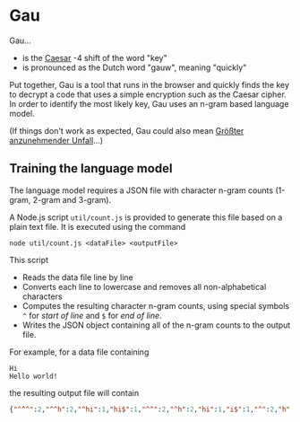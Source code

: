 # Gau

Gau...
- is the [Caesar](https://en.wikipedia.org/wiki/Caesar_cipher) -4 shift of the word "key"
- is pronounced as the Dutch word "gauw", meaning "quickly"

Put together, Gau is a tool that runs in the browser and quickly finds the key to decrypt a code that uses a simple encryption such as the Caesar cipher. In order to identify the most likely key, Gau uses an n-gram based language model.

(If things don't work as expected, Gau could also mean [Größter anzunehmender Unfall](https://folio.nzz.ch/2018/mai/ein-wort-fuer-alle-gelegenheiten)...) 

## Training the language model
The language model requires a JSON file with character n-gram counts (1-gram, 2-gram and 3-gram).

A Node.js script `util/count.js` is provided to generate this file based on a plain text file. It is executed using the command 
```
node util/count.js <dataFile> <outputFile>
```

This script
- Reads the data file line by line
- Converts each line to lowercase and removes all non-alphabetical characters
- Computes the resulting character n-gram counts, using special symbols `^` for _start of line_ and `$` for _end of line_.
- Writes the JSON object containing all of the n-gram counts to the output file.

For example, for a data file containing
```
Hi
Hello world!
```
the resulting output file will contain
```json
{"^^^":2,"^^h":2,"^hi":1,"hi$":1,"^^":2,"^h":2,"hi":1,"i$":1,"^":2,"h":2,"i":1,"$":2,"^he":1,"hel":1,"ell":1,"llo":1,"low":1,"owo":1,"wor":1,"orl":1,"rld":1,"ld$":1,"he":1,"el":1,"ll":1,"lo":1,"ow":1,"wo":1,"or":1,"rl":1,"ld":1,"d$":1,"e":1,"l":3,"o":2,"w":1,"r":1,"d":1}
```
